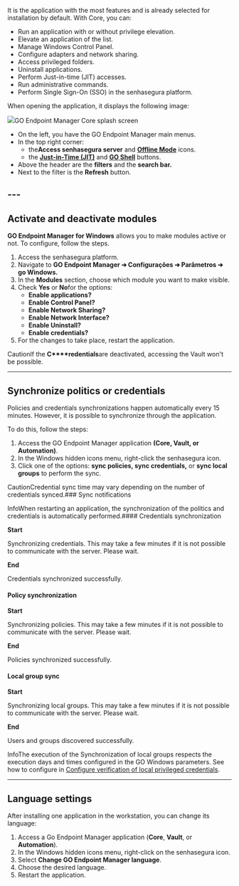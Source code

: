 It is the application with the most features and is already selected for installation by default. With Core, you can:

* Run an application with or without privilege elevation.
* Elevate an application of the list.
* Manage Windows Control Panel.
* Configure adapters and network sharing.
* Access privileged folders.
* Uninstall applications.
* Perform Just\-in\-time (JIT) accesses.
* Run administrative commands.
* Perform Single Sign\-On (SSO) in the senhasegura platform.

When opening the application, it displays the following image:

![](https://cdn.document360.io/5a1d58df-64ce-42a2-8b23-688477d32f33/Images/Documentation/image-1672337270806.png)GO Endpoint Manager Core splash screen 

* On the left, you have the GO Endpoint Manager main menus.
* In the top right corner:
	+ the**Access senhasegura server** and [**Offline Mode**](/v3-33/docs/go-endpoint-manager-windows-offline-mode) icons.
	+ the [**Just\-in\-Time (JIT)**](/v3-33/docs/go-endpoint-manager-windows-jit-acess) and [**GO Shell**](/v3-33/docs/go-endpoint-manager-windows-go-shell) buttons.
* Above the header are the **filters** and the **search bar.**
* Next to the filter is the **Refresh** button.

## ---

## Activate and deactivate modules

**GO Endpoint Manager for Windows** allows you to make modules active or not. To configure, follow the steps.

1. Access the senhasegura platform.
2. Navigate to **GO Endpoint Manager ➔ Configurações ➔ Parâmetros ➔ go Windows.**
3. In the **Modules** section, choose which module you want to make visible.
4. Check **Yes** or **No**for the options:
	* **Enable applications?**
	* **Enable Control Panel?**
	* **Enable Network Sharing?**
	* **Enable Network Interface?**
	* **Enable Uninstall?**
	* **Enable credentials?**
5. For the changes to take place, restart the application.

CautionIf the **C****redentials**are deactivated, accessing the Vault won't be possible. 

---

## Synchronize politics or credentials

Policies and credentials synchronizations happen automatically every 15 minutes. However, it is possible to synchronize through the application. 

To do this, follow the steps:  


1. Access the GO Endpoint Manager application **(Core, Vault, or Automation)**.
2. In the Windows hidden icons menu, right\-click the senhasegura icon.
3. Click one of the options: **sync policies, sync credentials,** or **sync local groups** to perform the sync.

CautionCredential sync time may vary depending on the number of credentials synced.### Sync notifications

  
InfoWhen restarting an application, the synchronization of the politics and credentials is automatically performed.#### Credentials synchronization

**Start**

Synchronizing credentials. This may take a few minutes if it is not possible to communicate with the server. Please wait.  


**End**

Credentials synchronized successfully.  
  


#### Policy synchronization

**Start**

Synchronizing policies. This may take a few minutes if it is not possible to communicate with the server. Please wait.  


**End**

Policies synchronized successfully.  


  


#### Local group sync

**Start**

Synchronizing local groups. This may take a few minutes if it is not possible to communicate with the server. Please wait.  


**End**

Users and groups discovered successfully.

  


InfoThe execution of the Synchronization of local groups respects the execution days and times configured in the GO Windows parameters. See how to configure in [Configure verification of local privileged credentials](https://docs.senhasegura.io/v3-33/docs/en/go-endpoint-manager-windows-agent-vault#configure-verification-of-local-privileged-credentials).

---

## Language settings

After installing one application in the workstation, you can change its language:

1. Access a Go Endpoint Manager application (**Core**, **Vault**, or **Automation**).
2. In the Windows hidden icons menu, right\-click on the senhasegura icon.
3. Select **Change GO Endpoint Manager language**.
4. Choose the desired language.
5. Restart the application.
